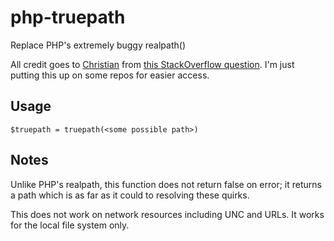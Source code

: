 php-truepath
============

Replace PHP's extremely buggy realpath()

All credit goes to [Christian](http://stackoverflow.com/users/314056/christian) from [this StackOverflow question](http://stackoverflow.com/questions/4049856/replace-phps-realpath). I'm just putting this up on some repos for easier access.

## Usage

	$truepath = truepath(<some possible path>)

## Notes

Unlike PHP's realpath, this function does not return false on error; it returns a path which is as far as it could to resolving these quirks.

This does not work on network resources including UNC and URLs. It works for the local file system only.